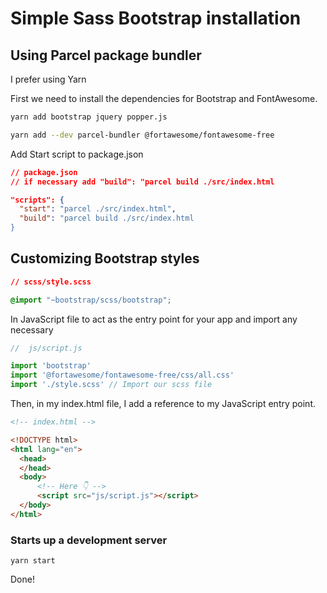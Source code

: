 # Simple Sass Bootstrap installation

## Using Parcel package bundler

I prefer using Yarn

First we need to install the dependencies for Bootstrap and FontAwesome.

```bash
yarn add bootstrap jquery popper.js

yarn add --dev parcel-bundler @fortawesome/fontawesome-free
```

Add Start script to package.json

```json
// package.json
// if necessary add "build": "parcel build ./src/index.html

"scripts": {
  "start": "parcel ./src/index.html",
  "build": "parcel build ./src/index.html
}
```
## Customizing Bootstrap styles
```css
// scss/style.scss

@import "~bootstrap/scss/bootstrap";
```

In JavaScript file to act as the entry point for your app and import any necessary
```javaScript
//  js/script.js

import 'bootstrap'
import '@fortawesome/fontawesome-free/css/all.css'
import './style.scss' // Import our scss file
```
Then, in my index.html file, I add a reference to my JavaScript entry point.

```html
<!-- index.html -->

<!DOCTYPE html>
<html lang="en">
  <head>
  </head>
  <body>
      <!-- Here 👇 -->
      <script src="js/script.js"></script>
  </body>
</html>
```
### Starts up a development server 
```bahs
yarn start
````
Done!